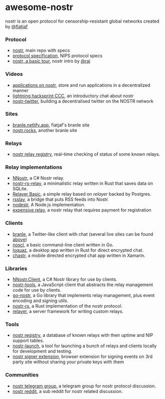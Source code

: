 # awesome-nostr
nostr is an open protocol for censorship-resistant global networks created by [@fiatjaf](https://github.com/fiatjaf)

### Protocol
- [nostr](https://github.com/fiatjaf/nostr), main repo with specs
- [protocol specification](https://github.com/fiatjaf/nostr/blob/master/nips/01.md), NIPS protocol specs
- [nostr, a basic tour](https://github.com/rajarshimaitra/rust-nostr/blob/main/VISION.md), nostr intro by [@raj](https://github.com/rajarshimaitra)

### Videos
- [applications on nostr](https://www.youtube.com/watch?v=h2h94RCynIo), store and run applications in a decentralized manner
- [lightning hacksprint CCC](https://www.youtube.com/watch?v=olq8mA51_ng), an introductory chat about nostr
- [nostr-twitter](https://www.youtube.com/watch?v=BpvjL6pAw7o), building a decentralised twitter on the NOSTR network

### Sites
- [branle.netlify.app](https://branle.netlify.app/), fiatjaf's branle site
- [nostr.rocks](https://nostr.rocks/), another branle site

### Relays
- [nostr relay registry](https://nostr-registry.netlify.app/), real-time checking of status of some known relays.


### Relay implementations
  - [NNostr](https://github.com/Kukks/NNostr), a C# Nostr relay.
  - [nostr-rs-relay](https://sr.ht/~gheartsfield/nostr-rs-relay/), a minimalistic relay written in Rust that saves data on SQLite.
  - [Relayer Basic](https://github.com/fiatjaf/relayer/tree/master/basic), a simple relay based on _relayer_ backed by Postgres.
  - [rsslay](https://github.com/fiatjaf/rsslay), a bridge that puts RSS feeds into Nostr.
  - [nodestr](https://github.com/Dolu89/nodestr-relay), A Node.js implementation.
  - [expensive relay](https://github.com/fiatjaf/expensive-relay), a nostr relay that requires payment for registration 

### Clients

  - [branle](https://github.com/fiatjaf/branle), a Twitter-like client with chat (several live sites can be found [above](#branle-sites))
  - [noscl](https://github.com/fiatjaf/noscl), a basic command-line client written in Go.
  - [loquaz](https://github.com/emeceve/loquaz), a desktop app written in Rust for direct encrypted chat.
  - [chastr](https://github.com/dolu89/chastr), a mobile directed encrypted chat app written in Xamarin.

### Libraries
  - [NNostr.Client](https://github.com/Kukks/NNostr), a C# Nostr library for use by clients.
  - [nostr-tools](https://github.com/fiatjaf/nostr-tools), a JavaScript client that abstracts the relay management code for use by clients.
  - [go-nostr](https://github.com/fiatjaf/go-nostr), a Go library that implements relay management, plus event encoding and signing utils.
  - [nostr-rs](https://github.com/futurepaul/nostr-rs), a Rust implementation of the nostr protocol.
  - [relayer](https://github.com/fiatjaf/relayer), a server framework for writing custom relays.

### Tools
  - [nostr registry](https://codeberg.org/rsbondi/nostr-registry), a database of known relays with their uptime and NIP support tables.
  - [nostr-launch](https://codeberg.org/rsbondi/nostr-launch), a tool for launching a bunch of relays and clients locally for development and testing.
  - [nostr signer extension](https://github.com/fiatjaf/nos2x), browser extension for signing events on 3rd party site without sharing your private keys with them

### Communities
  - [nostr telegram group](https://t.me/nostr_protocol), a telegram group for nostr protocol discussion.
  - [nostr reddit](https://www.reddit.com/r/nostr/), a sub reddit for nostr related discussion.
